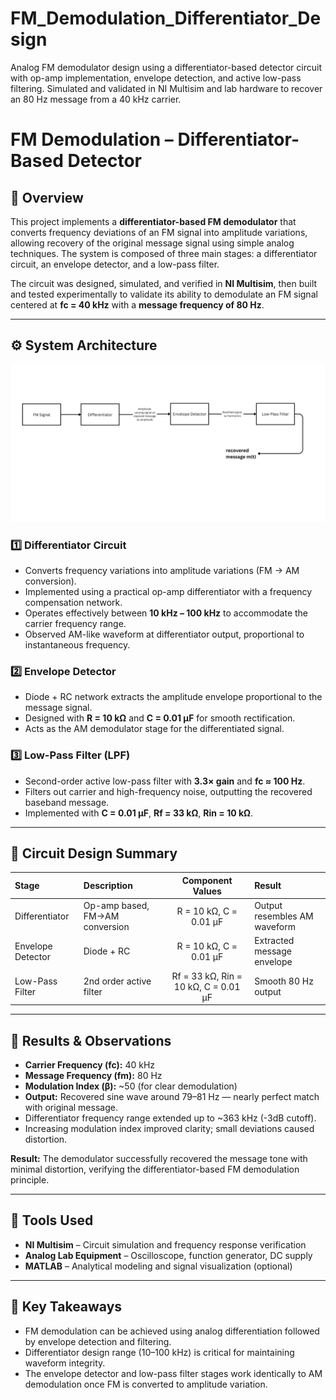 # FM_Demodulation_Differentiator_Design
Analog FM demodulator design using a differentiator-based detector circuit with op-amp implementation, envelope detection, and active low-pass filtering. Simulated and validated in NI Multisim and lab hardware to recover an 80 Hz message from a 40 kHz carrier. 

# FM Demodulation – Differentiator-Based Detector

## 📘 Overview
This project implements a **differentiator-based FM demodulator** that converts frequency deviations of an FM signal into amplitude variations, allowing recovery of the original message signal using simple analog techniques. The system is composed of three main stages: a differentiator circuit, an envelope detector, and a low-pass filter.  

The circuit was designed, simulated, and verified in **NI Multisim**, then built and tested experimentally to validate its ability to demodulate an FM signal centered at **fc = 40 kHz** with a **message frequency of 80 Hz**.

---

## ⚙️ System Architecture

![FM Demodulation Block Diagram](./fm_demod_differentiator_block_diagram.png)

### 1️⃣ Differentiator Circuit
- Converts frequency variations into amplitude variations (FM → AM conversion).
- Implemented using a practical op-amp differentiator with a frequency compensation network.  
- Operates effectively between **10 kHz – 100 kHz** to accommodate the carrier frequency range.
- Observed AM-like waveform at differentiator output, proportional to instantaneous frequency.

### 2️⃣ Envelope Detector
- Diode + RC network extracts the amplitude envelope proportional to the message signal.  
- Designed with **R = 10 kΩ** and **C = 0.01 μF** for smooth rectification.  
- Acts as the AM demodulator stage for the differentiated signal.

### 3️⃣ Low-Pass Filter (LPF)
- Second-order active low-pass filter with **3.3× gain** and **fc ≈ 100 Hz**.  
- Filters out carrier and high-frequency noise, outputting the recovered baseband message.  
- Implemented with **C = 0.01 μF**, **Rf = 33 kΩ**, **Rin = 10 kΩ**.

---

## 🧩 Circuit Design Summary

| Stage | Description | Component Values | Result |
|:------|:-------------|:----------------:|:-------|
| Differentiator | Op-amp based, FM→AM conversion | R = 10 kΩ, C = 0.01 μF | Output resembles AM waveform |
| Envelope Detector | Diode + RC | R = 10 kΩ, C = 0.01 μF | Extracted message envelope |
| Low-Pass Filter | 2nd order active filter | Rf = 33 kΩ, Rin = 10 kΩ, C = 0.01 μF | Smooth 80 Hz output |

---

## 🧪 Results & Observations
- **Carrier Frequency (fc):** 40 kHz  
- **Message Frequency (fm):** 80 Hz  
- **Modulation Index (β):** ~50 (for clear demodulation)  
- **Output:** Recovered sine wave around 79–81 Hz — nearly perfect match with original message.  
- Differentiator frequency range extended up to ~363 kHz (-3dB cutoff).  
- Increasing modulation index improved clarity; small deviations caused distortion.  

**Result:** The demodulator successfully recovered the message tone with minimal distortion, verifying the differentiator-based FM demodulation principle.

---

## 🧰 Tools Used
- **NI Multisim** – Circuit simulation and frequency response verification  
- **Analog Lab Equipment** – Oscilloscope, function generator, DC supply  
- **MATLAB** – Analytical modeling and signal visualization (optional)

---

## 🧠 Key Takeaways
- FM demodulation can be achieved using analog differentiation followed by envelope detection and filtering.
- Differentiator design range (10–100 kHz) is critical for maintaining waveform integrity.
- The envelope detector and low-pass filter stages work identically to AM demodulation once FM is converted to amplitude variation.

